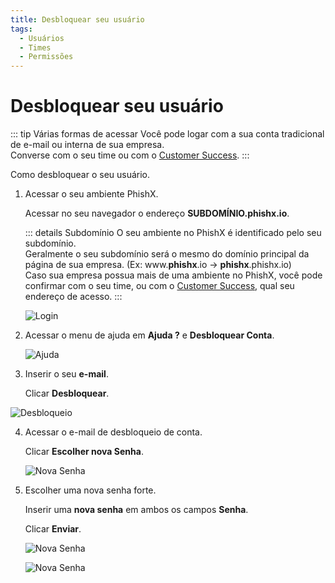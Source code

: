 ```yaml
---
title: Desbloquear seu usuário
tags:
  - Usuários
  - Times
  - Permissões
---
```


# Desbloquear seu usuário

::: tip Várias formas de acessar
Você pode logar com a sua conta tradicional de e-mail ou interna de sua empresa.<br>
Converse com o seu time ou com o [Customer Success](mailto:cs@phishx.io).
:::

Como desbloquear o seu usuário.

1. Acessar o seu ambiente PhishX.

   Acessar no seu navegador o endereço **SUBDOMÍNIO.phishx.io**.

   ::: details Subdomínio
   O seu ambiente no PhishX é identificado pelo seu subdomínio.<br>
   Geralmente o seu subdomínio será o mesmo do domínio principal da página de sua empresa. (Ex: www.**phishx**.io -> **phishx**.phishx.io)<br>
   Caso sua empresa possua mais de uma ambiente no PhishX, você pode confirmar com o seu time, ou com o [Customer Success](mailto:cs@phishx.io), qual seu endereço de acesso.
   :::

   ![Login](https://cdn.phishx.io/phishx-docs/images/phishx_login_01.webp)

2. Acessar o menu de ajuda em **Ajuda ?** e **Desbloquear Conta**.

   ![Ajuda](https://cdn.phishx.io/phishx-docs/images/phishx_login_help_01.webp)

3. Inserir o seu **e-mail**.

   Clicar **Desbloquear**.

![Desbloqueio](https://cdn.phishx.io/phishx-docs/images/phishx_login_help_03_unlock.webp)

4. Acessar o e-mail de desbloqueio de conta.

   Clicar **Escolher nova Senha**.

   ![Nova Senha](https://cdn.phishx.io/phishx-docs/images/phishx_login_unlock_02.webp)

5. Escolher uma nova senha forte.

   Inserir uma **nova senha** em ambos os campos **Senha**.

   Clicar **Enviar**.

   ![Nova Senha](https://cdn.phishx.io/phishx-docs/images/phishx_login_first_access_03.webp)

   ![Nova Senha](https://cdn.phishx.io/phishx-docs/images/phishx_login_first_access_04.webp)
